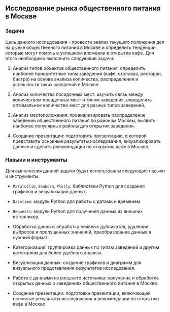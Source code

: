 ## Исследование рынка общественного питания в Москве

### Задача

Цель данного исследования - провести анализ текущего положения дел на рынке общественного питания в Москве и определить тенденции, которые могут помочь в успешном вложении в открытие кафе. Для этого необходимо выполнить следующие задачи:

1. Анализ типов объектов общественного питания: определить наиболее приоритетные типы заведений (кафе, столовая, ресторан, бистро) на основе анализа количества, распределения и успешности таких заведений в Москве.

2. Анализ количества посадочных мест: изучить связь между количеством посадочных мест и типом заведения, определить оптимальное количество мест для разных типов заведений.

3. Анализ местоположения: проанализировать распределение заведений общественного питания по районам Москвы, выявить наиболее популярные районы для открытия заведения.

4. Создание презентации: подготовить презентацию, в которой представить основные результаты исследования, визуализировать данные и сделать рекомендации по открытию кафе в Москве.

### Навыки и инструменты

Для выполнения данной задачи будут использованы следующие навыки и инструменты:

- `Matplotlib`, `Seaborn`, `Plotly`: библиотеки Python для создания графиков и визуализации данных.

- `Datetime`: модуль Python для работы с датами и временем.

- `Requests`: модуль Python для получения данных из внешних источников.

- Обработка данных: обработка неявных дубликатов, удаление выбросов и пропущенных значений, преобразование данных в нужный формат.

- Категоризация: группировка данных по типам заведений и другим категориям для более удобного анализа.

- Визуализация данных: создание графиков и диаграмм для визуального представления результатов исследования.

- Работа с данными из внешнего источника: получение и обработка открытых данных о заведениях общественного питания в Москве.

- Создание презентации: подготовка презентации, включающей основные результаты исследования и рекомендации по открытию кафе в Mоскве
